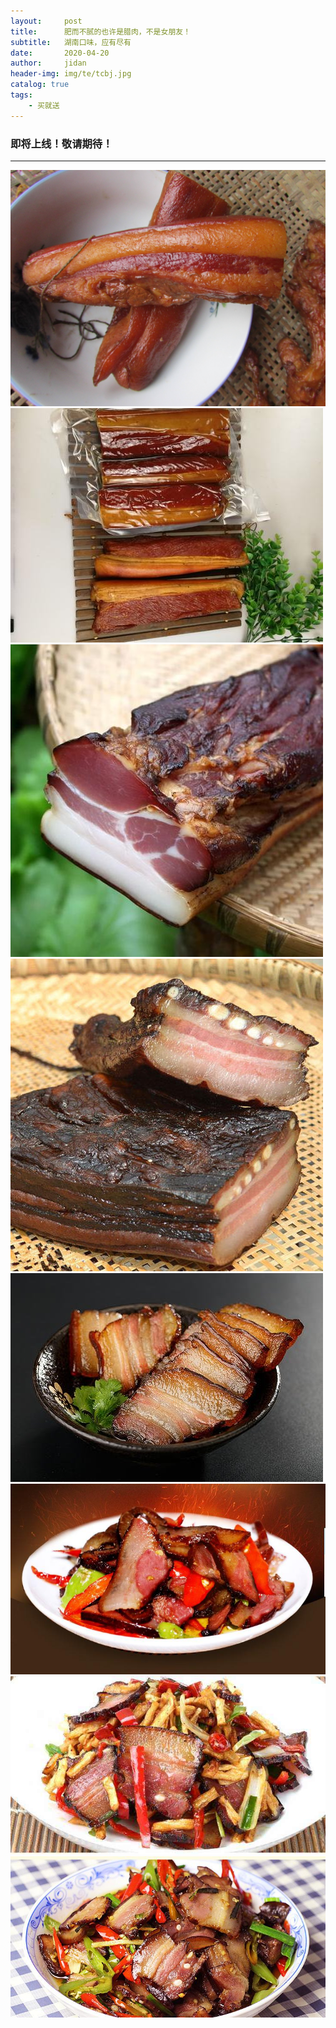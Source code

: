 ```yaml
---
layout:     post
title:      肥而不腻的也许是腊肉，不是女朋友！
subtitle:   湖南口味，应有尽有
date:       2020-04-20
author:     jidan
header-img: img/te/tcbj.jpg
catalog: true
tags:
    - 买就送
---
```

### 即将上线！敬请期待！
---
![](/img/te/1.jpg)
![](/img/te/22.jpg)
![](/img/te/33.jpg)
![](/img/te/34.jpg)
![](/img/te/26.jpg)
![](/img/te/27.jpg)
![](/img/te/28.jpg)
![](/img/te/32.jpg)